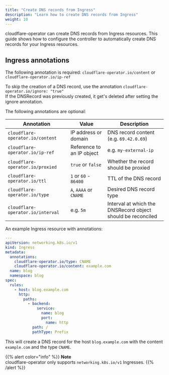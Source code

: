 ```yaml
---
title: "Create DNS records from Ingress"
description: "Learn how to create DNS records from Ingress"
weight: 10
---
```


cloudflare-operator can create DNS records from Ingress resources. This guide shows how to configure the controller to automatically create DNS records for your Ingress resources.

## Ingress annotations

The following annotation is required: `cloudflare-operator.io/content` or `cloudflare-operator.io/ip-ref`

To skip the creation of a DNS record, use the annotation `cloudflare-operator.io/ignore: "true"`\
If the DNSRecord was previously created, it get's deleted after setting the ignore annotation.

The following annotations are optional:

| Annotation                   | Value                     | Description                                                 |
| ---------------------------- | ------------------------- | ----------------------------------------------------------- |
| `cloudflare-operator.io/content`  | IP address or domain      | DNS record content (e.g. `69.42.0.69`)                      |
| `cloudflare-operator.io/ip-ref`   | Reference to an IP object | e.g. `my-external-ip`                                       |
| `cloudflare-operator.io/proxied`  | `true` or `false`         | Whether the record should be proxied                        |
| `cloudflare-operator.io/ttl`      | `1` or `60` - `86400`     | TTL of the DNS record                                       |
| `cloudflare-operator.io/type`     | `A`, `AAAA` or `CNAME`    | Desired DNS record type                                     |
| `cloudflare-operator.io/interval` | e.g. `5m`                 | Interval at which the DNSRecord object should be reconciled |

An example Ingress resource with annotations:

```yaml
---
apiVersion: networking.k8s.io/v1
kind: Ingress
metadata:
  annotations:
    cloudflare-operator.io/type: CNAME
    cloudflare-operator.io/content: example.com
  name: blog
  namespace: blog
spec:
  rules:
    - host: blog.example.com
      http:
        paths:
          - backend:
              service:
                name: blog
                port:
                  name: http
            path: /
            pathType: Prefix
```

This will create a DNS record for the host `blog.example.com` with the content `example.com` and the type `CNAME`.

{{% alert color="info" %}}
**Note**\
cloudflare-operator only supports `networking.k8s.io/v1` Ingresses.
{{% /alert %}}
